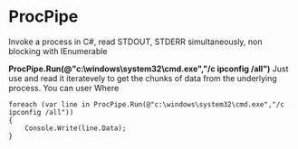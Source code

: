 # ProcPipe
Invoke a process in C#, read STDOUT, STDERR simultaneously, non blocking with IEnumerable 

**ProcPipe.Run(@"c:\windows\system32\cmd.exe","/c ipconfig /all")**
Just use and read it iteratevely to get the chunks of data from the underlying process. You can user Where

```
foreach (var line in ProcPipe.Run(@"c:\windows\system32\cmd.exe","/c ipconfig /all"))
{
    Console.Write(line.Data);
}
```
